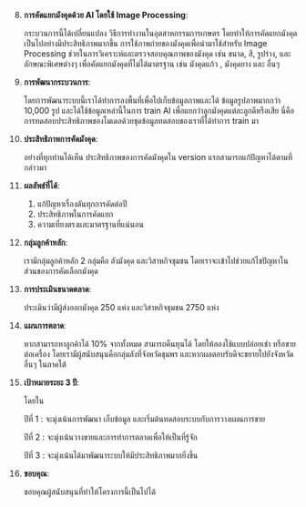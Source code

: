 8. **การคัดแยกมังคุดด้วย AI โดยใช้ Image Processing**: 
   
   กระบวนการนี้ได้เปลี่ยนแปลง วิธีการทำงานในอุตสาหกรรมการเกษตร โดยทำให้การคัดแยกมังคุดเป็นไปอย่างมีประสิทธิภาพมากขึ้น การใช้ภาพถ่ายของมังคุดเพื่อนำมาใช้สำหรับ Image Processing ช่วยในการวิเคราะห์และตรวจสอบคุณภาพของมังคุด เช่น ขนาด, สี, รูปร่าง, และลักษณะพิเศษต่างๆ เพื่อคัดแยกมังคุดที่ไม่ได้มาตรฐาน เช่น มังคุดแก้ว , มังคุดยาง และ อื่นๆ

9.  **การพัฒนากระบวนการ**: 
    
    โดยการพัฒนาระบบนี้เราได้ทำการลงพื้นที่เพื่อไปเก็บข้อมูลภาพและได้
    ข้อมูลรูปภาพมากกว่า 10,000 รูป และได้ใช้ข้อมูลเหล่านี้ในการ train AI เพื่อแยกว่าลูกมังคุดแต่ละลูกดีหรือเสีย นี่คือการทดสอบประสิทธิภาพของโมเดลด้วยชุดข้อมูลทดสอบของเราที่ได้ทำการ train มา

10. **ประสิทธิภาพการคัดมังคุด**: 

    อย่างที่ทุกท่านได้เห็น 
    ประสิทธิภาพของการคัดมังคุดใน version แรกสามารถแก้ปัญหาได้ตามที่กล่าวมา

11. **ผลลัพธ์ที่ได้**:
    1. แก้ปัญหาเรื่องตันทุกการคัดต่อปี
    2. ประสิทธิภาพในการคัดแยก
    3. ความเที่ยงตรงและมาตรฐานที่แน่นอน

12. **กลุ่มลูกค้าหลัก**: 
    
    เรามีกลุ่มลูกค้าหลัก 2 กลุ่มคือ ลังมังคุด และวิสาหกิจชุมชน โดยเราจะเข้าไปช่วยแก้ไขปัญหาในส่วนของการคัดเลือกมังคุด

13. **การประเมินขนาดตลาด**: 
    
    ประเมินว่ามีผู้ส่งออกมังคุด 250 แห่ง และวิสาหกิจชุมชน 2750 แห่ง

14. **แผนการตลาด**: 
    
    หากสามารถหาลูกค้าได้ 10% จากทั้งหมด สามารถคืนทุนได้ โดยให้ลองใช้แบบปล่อยเช่า หรือขายต่อเครื่อง โดยเรามีผู้สนับสนุนคือกลุ่มลังที่จังหวัดชุมพร และหากผลตอบรับดีจะขยายไปยังจังหวัดอื่นๆ ในภาคใต้

15. **เป้าหมายระยะ 3 ปี**: 

    โดยใน

    ปีที่ 1    : จะมุ่งเน้นการพัฒนา เก็บข้อมูล และเริ่มต้นทดสอบระบบกับการวางแผนการขาย 
    
    ปีที่ 2    : จะมุ่งเน้นวางขายและการทำการตลาดเพื่อให้เป็นที่รู้จัก
    
    ปีที่ 3    : จะมุ่งเน้นได้มาพัฒนาระบบให้มีประสิทธิภาพมากยิ่งขึ้น

16. **ขอบคุณ**: 

    ขอบคุณผู้สนับสนุนที่ทำให้โครงการนี้เป็นไปได้
